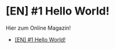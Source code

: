 # [EN] #1 Hello World!

Hier zum Online Magazin!
- [[EN] #1 Hello World!](../01_en_hello_world/index.html)
